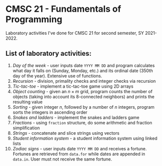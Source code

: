 # CMSC 21 - Fundamentals of Programming

Laboratory activities I've done for CMSC 21 for second semester, SY 2021-2022.

## List of laboratory activities:
1. *Day of the week* - user inputs date `YYYY MM DD` and program calculates what day it falls on (Sunday, Monday, etc.) and its ordinal date (350th day of the year). Extensive use of functions.
2. *Recursion* - division, primality checks and integer checks via recursion
3. *Tic-tac-toe* - implement a tic-tac-toe game using 2D arrays
4. *Object counting* - given an $n\times m$ grid, program counts the number of objects (taking into account its 8-connected neighbors) and prints the resulting value
5. *Sorting* - given integer $n$, followed by a number of $n$ integers, program sorts the integers in ascending order
6. *Snakes and ladders* - implement the snakes and ladders game
7.  *Fractions* - using `fraction` structure, do some arithmetic and fraction simplification
8. *Strings* - concatenate and slice strings using vectors
9. *Student information system* - a student information system using linked lists
10. *Zodiac signs* - user inputs date `YYYY MM DD` and receives a fortune. Fortunes are retrieved from `data.for` while dates are appended in `data.in`. User must not receive the same fortune.
